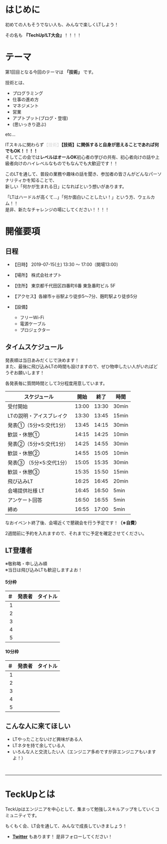 # はじめに

初めての人もそうでない人も、みんなで楽しくLTしよう！

その名も **『TechUp!LT大会』**！！！！

# テーマ

第1回目となる今回のテーマは **「技術」** です。</br>

技術とは、

- プログラミング
- 仕事の進め方
- マネジメント
- 営業
- アプトプット(ブログ・登壇)
- (思いっきり遊ぶ)

etc...

ITスキルに関わらず<span style="color: lightgray;">【技術】</span>**【技術】に関係すると自身が思えることであれば何でもOK！！！！**</br>
そしてこの会では**レベルはオールOK**初心者の学びの共有、初心者向けの話や上級者向けのハイレベルなものでもなんでも大歓迎です！！

このLTを通して、普段の業務や趣味の話を聞き、参加者の皆さんがどんなパーソナリティかを知ることで、</br>
新しい「何かが生まれる日」になればという想いがあります。</br>

「LTはハードルが高くて…」「何か面白いことしたい！」という方、ウェルカム！！</br>
是非、新たなチャレンジの場にしてください！！！！


# 開催要項

## 日程

* 【日時】 2019-07-15(土) 13:30 ～ 17:00（開場13:00）
* 【場所】 株式会社オプト
* 【住所】 東京都千代田区四番町6番 東急番町ビル 5F
* 【アクセス】各線市ヶ谷駅より徒歩5～7分、麹町駅より徒歩5分

* 【設備】
  * フリーWi-Fi
  * 電源ケーブル
  * プロジェクター

## タイムスケジュール

発表順は当日あみだくじで決めます！</br>
また、最後に飛び込みLTの時間も設けますので、ぜひ物申したい人がいればどうぞお願いします！

各発表毎に質問時間として3分程度用意しています。

| スケジュール             | 開始  | 終了  |時間 |
| ---------------- | ----- | ----- |----- |
| 受付開始  |13:00|13:30|30min|
| LTの説明・アイスブレイク |13:30|13:45|15min|
| 発表①（5分×5:交代1分）|13:45|14:15|30min|
| 歓談・休憩①       |14:15|14:25|10min|
| 発表②（5分×5:交代1分）  |14:25|14:55|30min|
| 歓談・休憩②       |14:55|15:05|10min|
| 発表③ （5分×5:交代1分）|15:05|15:35|30min|
| 歓談・休憩③|15:35|15:50|15min|
| 飛び込みLT |16:25|16:45|20min|
| 会場提供社様 LT |16:45|16:50|5min|
| アンケート回答|16:50|16:55|5min|
| 締め|16:55|17:00|5min|


なおイベント終了後、会場近くで懇親会を行う予定です！**（※自費）**

2週間前に予約を入れますので、それまでに予定を確定させてください。

## LT登壇者

※敬称略・申し込み順</br>
※当日は飛び込みLTも歓迎しますよお！

#### 5分枠

| ＃ | 発表者 | タイトル |
| ---: | --- | --- |
| 1 | []() | |
| 2 | []() | |
| 3 | []() | |
| 4 | []() | |
| 5 | []() | |

#### 10分枠

| ＃ | 発表者 | タイトル |
| ---: | --- | --- |
| 1 | []() | |
| 2 | []() | |
| 3 | []() | |
| 4 | []() | |
| 5 | []() | |


## こんな人に来てほしい
- LTやったことないけど興味がある人
- LTネタを持て余している人
- いろんな人と交流したい人（エンジニア多めですが非エンジニアもいますよ！）
</br>

---

# TeckUpとは

TeckUpはエンジニアを中心として、集まって勉強しスキルアップをしていくコミュニティです。</br>

もくもく会、LT会を通して、みんなで成長していきましょう！</br>


- **[Twitter](https://twitter.com/teckup_tokyo)**  もあります！ 是非フォローしてください！
